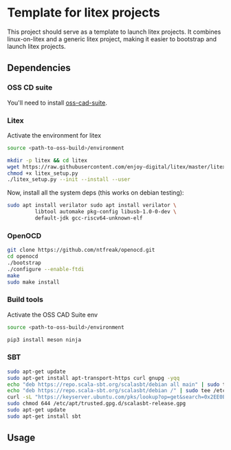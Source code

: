 # Template for litex projects

This project should serve as a template to launch litex projects.
It combines linux-on-litex and a generic litex project,
making it easier to bootstrap and launch litex projects.

## Dependencies

### OSS CD suite

You'll need to install [oss-cad-suite](https://github.com/YosysHQ/oss-cad-suite-build).


### Litex

Activate the environment for litex
```sh
source <path-to-oss-build>/environment
```

```sh
mkdir -p litex && cd litex
wget https://raw.githubusercontent.com/enjoy-digital/litex/master/litex_setup.py
chmod +x litex_setup.py
./litex_setup.py --init --install --user
```

Now, install all the system deps (this works on debian testing):

```sh
sudo apt install verilator sudo apt install verilator \
         libtool automake pkg-config libusb-1.0-0-dev \
         default-jdk gcc-riscv64-unknown-elf
```

### OpenOCD
```sh
git clone https://github.com/ntfreak/openocd.git
cd openocd
./bootstrap
./configure --enable-ftdi
make
sudo make install
```

### Build tools

Activate the OSS CAD Suite env
```sh
source <path-to-oss-build>/environment
```

```sh
pip3 install meson ninja
```

### SBT

```sh
sudo apt-get update
sudo apt-get install apt-transport-https curl gnupg -yqq
echo "deb https://repo.scala-sbt.org/scalasbt/debian all main" | sudo tee /etc/apt/sources.list.d/sbt.list
echo "deb https://repo.scala-sbt.org/scalasbt/debian /" | sudo tee /etc/apt/sources.list.d/sbt_old.list
curl -sL "https://keyserver.ubuntu.com/pks/lookup?op=get&search=0x2EE0EA64E40A89B84B2DF73499E82A75642AC823" | sudo -H gpg --no-default-keyring --keyring gnupg-ring:/etc/apt/trusted.gpg.d/scalasbt-release.gpg --import
sudo chmod 644 /etc/apt/trusted.gpg.d/scalasbt-release.gpg
sudo apt-get update
sudo apt-get install sbt
```


## Usage
